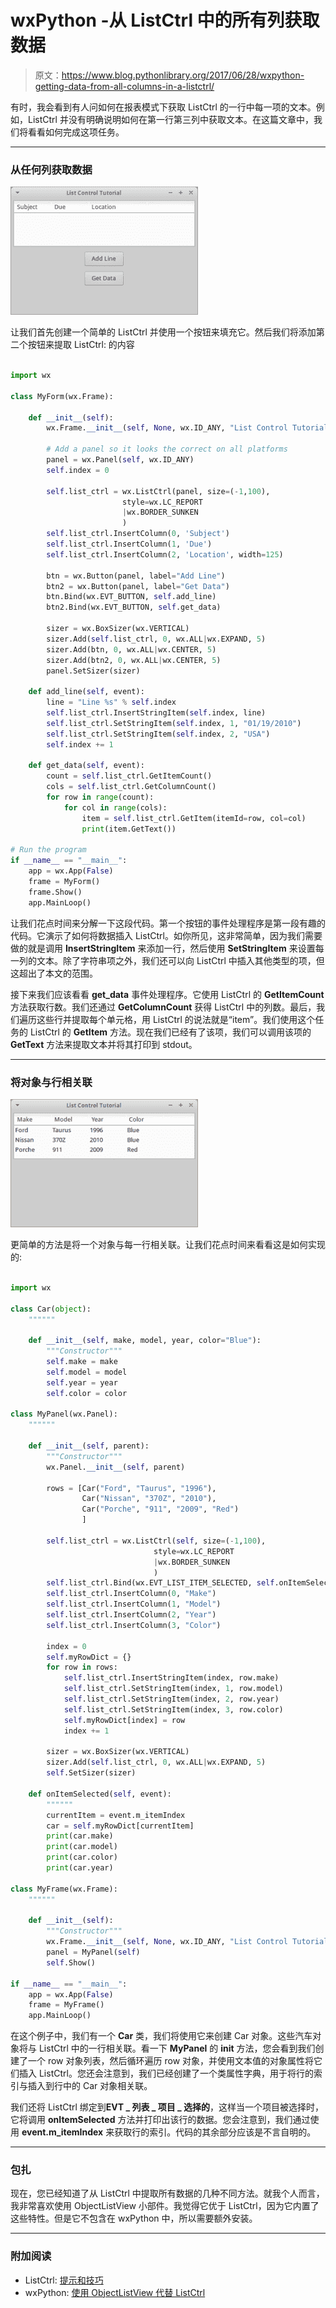 # wxPython -从 ListCtrl 中的所有列获取数据

> 原文：<https://www.blog.pythonlibrary.org/2017/06/28/wxpython-getting-data-from-all-columns-in-a-listctrl/>

有时，我会看到有人问如何在报表模式下获取 ListCtrl 的一行中每一项的文本。例如，ListCtrl 并没有明确说明如何在第一行第三列中获取文本。在这篇文章中，我们将看看如何完成这项任务。

* * *

### 从任何列获取数据

![](img/bad614bd74f6fbb6303f027524b038c9.png)

让我们首先创建一个简单的 ListCtrl 并使用一个按钮来填充它。然后我们将添加第二个按钮来提取 ListCtrl: 的内容

```py

import wx

class MyForm(wx.Frame):

    def __init__(self):
        wx.Frame.__init__(self, None, wx.ID_ANY, "List Control Tutorial")

        # Add a panel so it looks the correct on all platforms
        panel = wx.Panel(self, wx.ID_ANY)
        self.index = 0

        self.list_ctrl = wx.ListCtrl(panel, size=(-1,100),
                         style=wx.LC_REPORT
                         |wx.BORDER_SUNKEN
                         )
        self.list_ctrl.InsertColumn(0, 'Subject')
        self.list_ctrl.InsertColumn(1, 'Due')
        self.list_ctrl.InsertColumn(2, 'Location', width=125)

        btn = wx.Button(panel, label="Add Line")
        btn2 = wx.Button(panel, label="Get Data")
        btn.Bind(wx.EVT_BUTTON, self.add_line)
        btn2.Bind(wx.EVT_BUTTON, self.get_data)

        sizer = wx.BoxSizer(wx.VERTICAL)
        sizer.Add(self.list_ctrl, 0, wx.ALL|wx.EXPAND, 5)
        sizer.Add(btn, 0, wx.ALL|wx.CENTER, 5)
        sizer.Add(btn2, 0, wx.ALL|wx.CENTER, 5)
        panel.SetSizer(sizer)

    def add_line(self, event):
        line = "Line %s" % self.index
        self.list_ctrl.InsertStringItem(self.index, line)
        self.list_ctrl.SetStringItem(self.index, 1, "01/19/2010")
        self.list_ctrl.SetStringItem(self.index, 2, "USA")
        self.index += 1

    def get_data(self, event):
        count = self.list_ctrl.GetItemCount()
        cols = self.list_ctrl.GetColumnCount()
        for row in range(count):
            for col in range(cols):
                item = self.list_ctrl.GetItem(itemId=row, col=col)
                print(item.GetText())

# Run the program
if __name__ == "__main__":
    app = wx.App(False)
    frame = MyForm()
    frame.Show()
    app.MainLoop()

```

让我们花点时间来分解一下这段代码。第一个按钮的事件处理程序是第一段有趣的代码。它演示了如何将数据插入 ListCtrl。如你所见，这非常简单，因为我们需要做的就是调用 **InsertStringItem** 来添加一行，然后使用 **SetStringItem** 来设置每一列的文本。除了字符串项之外，我们还可以向 ListCtrl 中插入其他类型的项，但这超出了本文的范围。

接下来我们应该看看 **get_data** 事件处理程序。它使用 ListCtrl 的 **GetItemCount** 方法获取行数。我们还通过 **GetColumnCount** 获得 ListCtrl 中的列数。最后，我们遍历这些行并提取每个单元格，用 ListCtrl 的说法就是“item”。我们使用这个任务的 ListCtrl 的 **GetItem** 方法。现在我们已经有了该项，我们可以调用该项的 **GetText** 方法来提取文本并将其打印到 stdout。

* * *

### 将对象与行相关联

![](img/31dfec6dabf5296ce31667411f60a768.png)

更简单的方法是将一个对象与每一行相关联。让我们花点时间来看看这是如何实现的:

```py

import wx

class Car(object):
    """"""

    def __init__(self, make, model, year, color="Blue"):
        """Constructor"""
        self.make = make
        self.model = model
        self.year = year
        self.color = color

class MyPanel(wx.Panel):
    """"""

    def __init__(self, parent):
        """Constructor"""
        wx.Panel.__init__(self, parent)

        rows = [Car("Ford", "Taurus", "1996"),
                Car("Nissan", "370Z", "2010"),
                Car("Porche", "911", "2009", "Red")
                ]

        self.list_ctrl = wx.ListCtrl(self, size=(-1,100),
                                style=wx.LC_REPORT
                                |wx.BORDER_SUNKEN
                                )
        self.list_ctrl.Bind(wx.EVT_LIST_ITEM_SELECTED, self.onItemSelected)
        self.list_ctrl.InsertColumn(0, "Make")
        self.list_ctrl.InsertColumn(1, "Model")
        self.list_ctrl.InsertColumn(2, "Year")
        self.list_ctrl.InsertColumn(3, "Color")

        index = 0
        self.myRowDict = {}
        for row in rows:
            self.list_ctrl.InsertStringItem(index, row.make)
            self.list_ctrl.SetStringItem(index, 1, row.model)
            self.list_ctrl.SetStringItem(index, 2, row.year)
            self.list_ctrl.SetStringItem(index, 3, row.color)
            self.myRowDict[index] = row
            index += 1

        sizer = wx.BoxSizer(wx.VERTICAL)
        sizer.Add(self.list_ctrl, 0, wx.ALL|wx.EXPAND, 5)
        self.SetSizer(sizer)

    def onItemSelected(self, event):
        """"""
        currentItem = event.m_itemIndex
        car = self.myRowDict[currentItem]
        print(car.make)
        print(car.model)
        print(car.color)
        print(car.year)

class MyFrame(wx.Frame):
    """"""

    def __init__(self):
        """Constructor"""
        wx.Frame.__init__(self, None, wx.ID_ANY, "List Control Tutorial")
        panel = MyPanel(self)
        self.Show()

if __name__ == "__main__":
    app = wx.App(False)
    frame = MyFrame()
    app.MainLoop()

```

在这个例子中，我们有一个 **Car** 类，我们将使用它来创建 Car 对象。这些汽车对象将与 ListCtrl 中的一行相关联。看一下 **MyPanel** 的 **__init__** 方法，您会看到我们创建了一个 row 对象列表，然后循环遍历 row 对象，并使用文本值的对象属性将它们插入 ListCtrl。您还会注意到，我们已经创建了一个类属性字典，用于将行的索引与插入到行中的 Car 对象相关联。

我们还将 ListCtrl 绑定到**EVT _ 列表 _ 项目 _ 选择的**，这样当一个项目被选择时，它将调用 **onItemSelected** 方法并打印出该行的数据。您会注意到，我们通过使用 **event.m_itemIndex** 来获取行的索引。代码的其余部分应该是不言自明的。

* * *

### 包扎

现在，您已经知道了从 ListCtrl 中提取所有数据的几种不同方法。就我个人而言，我非常喜欢使用 ObjectListView 小部件。我觉得它优于 ListCtrl，因为它内置了这些特性。但是它不包含在 wxPython 中，所以需要额外安装。

* * *

### 附加阅读

*   ListCtrl: [提示和技巧](https://www.blog.pythonlibrary.org/2011/01/04/wxpython-wx-listctrl-tips-and-tricks/)
*   wxPython: [使用 ObjectListView 代替 ListCtrl](https://www.blog.pythonlibrary.org/2009/12/23/wxpython-using-objectlistview-instead-of-a-listctrl/)
